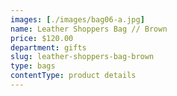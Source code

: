 ```yaml
---
images: [./images/bag06-a.jpg]
name: Leather Shoppers Bag // Brown
price: $120.00
department: gifts
slug: leather-shoppers-bag-brown
type: bags
contentType: product details
---
```

